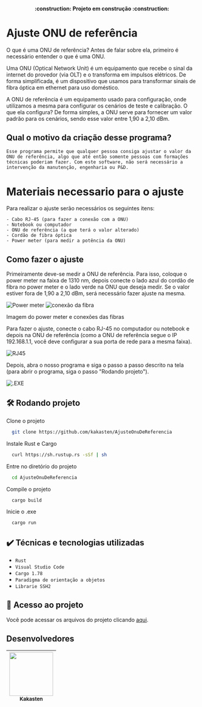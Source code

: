 <h4 align="center"> 
    :construction:  Projeto em construção  :construction:
</h4>

# Ajuste ONU de referência

O que é uma ONU de referência? Antes de falar sobre ela, primeiro é necessário entender o que é uma ONU.

Uma ONU (Optical Network Unit) é um equipamento que recebe o sinal da internet do provedor (via OLT) e o transforma em impulsos elétricos. De forma simplificada, é um dispositivo que usamos para transformar sinais de fibra óptica em ethernet para uso doméstico.

A ONU de referência é um equipamento usado para configuração, onde utilizamos a mesma para configurar os cenários de teste e calibração. O que ela configura? De forma simples, a ONU serve para fornecer um valor padrão para os cenários, sendo esse valor entre 1,90 a 2,10 dBm.

## Qual o motivo da criação desse programa?

    Esse programa permite que qualquer pessoa consiga ajustar o valor da ONU de referência, algo que até então somente pessoas com formações técnicas poderiam fazer. Com este software, não será necessário a intervenção da manutenção, engenharia ou P&D.

# Materiais necessario para o ajuste

Para realizar o ajuste serão necessários os seguintes itens:

    - Cabo RJ-45 (para fazer a conexão com a ONU)
    - Notebook ou computador
    - ONU de referência (a que terá o valor alterado)
    - Cordão de fibra óptica
    - Power meter (para medir a potência da ONU)


## Como fazer o ajuste

Primeiramente deve-se medir a ONU de referência. Para isso, coloque o power meter na faixa de 1310 nm, depois conecte o lado azul do cordão de fibra no power meter e o lado verde na ONU que deseja medir. Se o valor estiver fora de 1,90 a 2,10 dBm, será necessário fazer ajuste na mesma.

![Power meter](assets/PowerMeter.jpg)
![conexão da fibra](assets/OnuDeReferencia.jpg)

Imagem do power meter e conexões das fibras

Para fazer o ajuste, conecte o cabo RJ-45 no computador ou notebook e depois na ONU de referência (como a ONU de referência segue o IP 192.168.1.1, você deve configurar a sua porta de rede para a mesma faixa).

![RJ45](assets/RJ45.jpg)

Depois, abra o nosso programa e siga o passo a passo descrito na tela (para abrir o programa, siga o passo "Rodando projeto").

![.EXE](assets/.EXE.png)

## 🛠️ Rodando projeto

Clone o projeto

```bash
  git clone https://github.com/kakasten/AjusteOnuDeReferencia
```

Instale Rust e Cargo

```bash
  curl https://sh.rustup.rs -sSf | sh
```

Entre no diretório do projeto

```bash
  cd AjusteOnuDeReferencia
```

Compile o projeto 

```bash
  cargo build
```

Inicie o .exe

```bash
  cargo run
  ```

## ✔️ Técnicas e tecnologias utilizadas

- ``Rust``
- ``Visual Studio Code``
- ``Cargo 1.78``
- ``Paradigma de orientação a objetos``
- ``Librarie SSH2``

## 📁 Acesso ao projeto
Você pode acessar os arquivos do projeto clicando [aqui](https://github.com/kakasten/AjusteOnuDeReferencia/tree/master/src).

## Desenvolvedores
| [<img src="https://avatars.githubusercontent.com/u/109047608?s=96&v=4" width=115><br><sub>Kakasten</sub>](https://github.com/kakasten) |
| :---: |